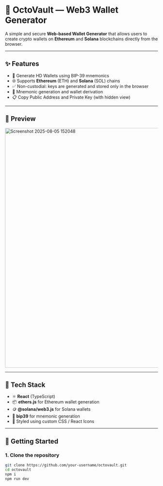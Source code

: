 # 🦑 OctoVault — Web3 Wallet Generator

A simple and secure **Web-based Wallet Generator** that allows users to create crypto wallets on **Ethereum** and **Solana** blockchains directly from the browser.

---

## ✨ Features

- 🔐 Generate HD Wallets using BIP-39 mnemonics
- 🌐 Supports **Ethereum** (ETH) and **Solana** (SOL) chains
- ✅ Non-custodial: keys are generated and stored only in the browser
- 🧠 Mnemonic generation and wallet derivation
- 📋 Copy Public Address and Private Key (with hidden view)

---

## 📸 Preview

<img width="1832" height="789" alt="Screenshot 2025-08-05 152048" src="https://github.com/user-attachments/assets/6d20766a-ab82-4419-9656-2ee579a300e2" />

---

## 🧱 Tech Stack

- ⚛️ **React** (TypeScript)
- 📦 **ethers.js** for Ethereum wallet generation
- 🪙 **@solana/web3.js** for Solana wallets
- 🧠 **bip39** for mnemonic generation
- 💅 Styled using custom CSS / React Icons

---

## 🚀 Getting Started

### 1. Clone the repository

```bash
git clone https://github.com/your-username/octovault.git
cd octovault
npm i
npm run dev
